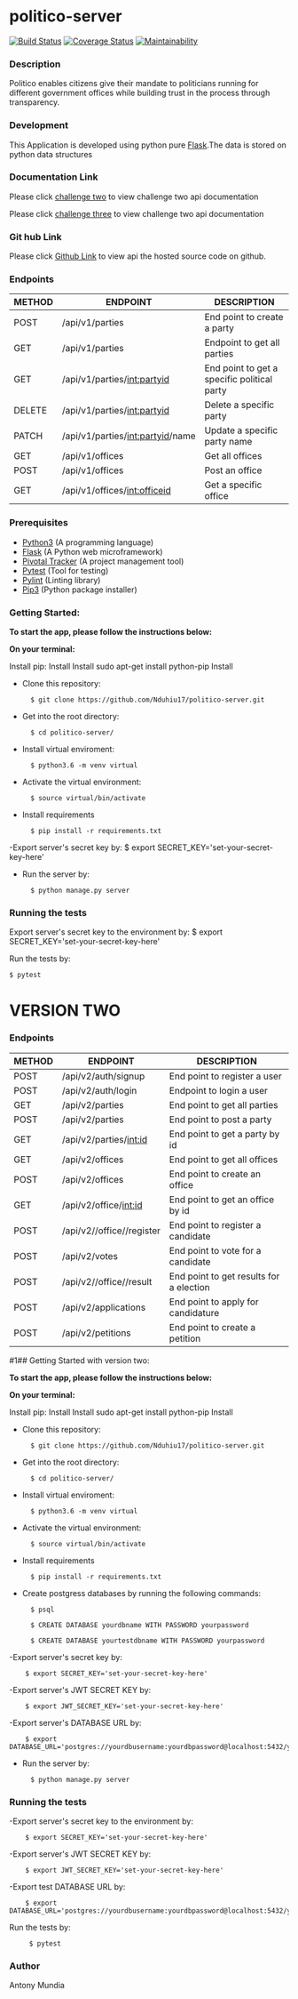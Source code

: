 # politico-server
[![Build Status](https://travis-ci.org/Nduhiu17/politico-server.svg?branch=develop)](https://travis-ci.org/Nduhiu17/politico-server)
[![Coverage Status](https://coveralls.io/repos/github/Nduhiu17/politico-server/badge.svg?branch=develop)](https://coveralls.io/github/Nduhiu17/politico-server?branch=develop)
[![Maintainability](https://api.codeclimate.com/v1/badges/8a586e40d862cd81b0e8/maintainability)](https://codeclimate.com/github/Nduhiu17/politico-server/maintainability)

### Description
Politico enables citizens give their mandate to politicians running for different government offices  while building trust in the process through transparency.

### Development
This Application is developed using python pure [Flask](http://flask.pocoo.org/docs/1.0/).The data is stored on python data structures


### Documentation Link
Please click [challenge two](https://politicoserver.docs.apiary.io/) to view challenge two api documentation

Please click [challenge three](https://politico-api-server.herokuapp.com/) to view challenge two api documentation

### Git hub Link
Please click [Github Link](https://github.com/Nduhiu17/politico-server/tree/develop) to view api the hosted source code on github.


### Endpoints

| METHOD | ENDPOINT                                            | DESCRIPTION                         |
| ------ | ---------------------------------------------       | --------------------------------    |
| POST   | /api/v1/parties                                     |End point to create a party          |
| GET    | /api/v1/parties                                     | Endpoint to get all parties         |
| GET    | /api/v1/parties/<int:partyid>                       | End point to get a specific political party|
| DELETE    | /api/v1/parties/<int:partyid>                    | Delete a specific party             |
| PATCH    | /api/v1/parties/<int:partyid>/name                 | Update a specific party name             |
| GET    | /api/v1/offices                | Get all offices      |
| POST   | /api/v1/offices       | Post an office        |
| GET    | /api/v1/offices/<int:officeid>    | Get a specific office          |

### Prerequisites
- [Python3](https://www.python.org/) (A programming language)
- [Flask](http://flask.pocoo.org/) (A Python web microframework)
- [Pivotal Tracker](www.pivotaltracker.com) (A project management tool)
- [Pytest](https://docs.pytest.org/en/latest/) (Tool for testing)
- [Pylint](https://www.pylint.org/) (Linting library)
- [Pip3](https://pypi.org/project/pip/) (Python package installer)


### Getting Started:

**To start the app, please follow the instructions below:**

**On your terminal:**

Install pip:
Install
Install sudo apt-get install python-pip
Install
- Clone this repository:

        $ git clone https://github.com/Nduhiu17/politico-server.git

- Get into the root directory:

        $ cd politico-server/

- Install virtual enviroment:

        $ python3.6 -m venv virtual

- Activate the virtual environment:

        $ source virtual/bin/activate
  
- Install requirements

        $ pip install -r requirements.txt

-Export server's secret key by:
        $ export SECRET_KEY='set-your-secret-key-here'

- Run the server by:

        $ python manage.py server

### Running the tests

Export server's secret key to the environment by:
     $ export SECRET_KEY='set-your-secret-key-here'


Run the tests by:

    $ pytest

# VERSION TWO

### Endpoints

| METHOD | ENDPOINT                                            | DESCRIPTION                         |
| ------ | ---------------------------------------------       | --------------------------------    |
| POST   | /api/v2/auth/signup                                 |End point to register a user         |
| POST   | /api/v2/auth/login                                  | Endpoint to login a user            |
| GET    | /api/v2/parties                                     | End point to get all parties        |
| POST   | /api/v2/parties                                     | End point to post a party           |
| GET    | /api/v2/parties/<int:id>                            | End point to get a party by id      |
| GET    | /api/v2/offices                                     | End point to get all offices        |
| POST   | /api/v2/offices                                     | End point to create an office       |
| GET    | /api/v2/office/<int:id>                             | End point to get an office by id    |
| POST   | /api/v2//office/<office-id>/register                | End point to register a candidate   |
| POST   | /api/v2/votes                                       | End point to vote for a candidate   |
| POST   | /api/v2//office/<office-id>/result                  | End point to get results for a election   |
| POST   | /api/v2/applications                                | End point to apply for candidature  |
| POST   | /api/v2/petitions                                   | End point to create a petition      |



#1## Getting Started with version two:

**To start the app, please follow the instructions below:**

**On your terminal:**

Install pip:
Install
Install sudo apt-get install python-pip
Install
- Clone this repository:

        $ git clone https://github.com/Nduhiu17/politico-server.git

- Get into the root directory:

        $ cd politico-server/

- Install virtual enviroment:

        $ python3.6 -m venv virtual

- Activate the virtual environment:

        $ source virtual/bin/activate
  
- Install requirements

        $ pip install -r requirements.txt

- Create postgress databases by running the following commands:

        $ psql

        $ CREATE DATABASE yourdbname WITH PASSWORD yourpassword

        $ CREATE DATABASE yourtestdbname WITH PASSWORD yourpassword

-Export server's secret key by:

        $ export SECRET_KEY='set-your-secret-key-here'

-Export server's JWT SECRET KEY by:

        $ export JWT_SECRET_KEY='set-your-secret-key-here'

-Export server's DATABASE URL by:

        $ export DATABASE_URL='postgres://yourdbusername:yourdbpassword@localhost:5432/yourdbname'


- Run the server by:

        $ python manage.py server

### Running the tests

-Export server's secret key to the environment by:

        $ export SECRET_KEY='set-your-secret-key-here'

-Export server's JWT SECRET KEY by:

        $ export JWT_SECRET_KEY='set-your-secret-key-here'

-Export test DATABASE URL by:

        $ export DATABASE_URL='postgres://yourdbusername:yourdbpassword@localhost:5432/yourtestdbname'


Run the tests by:

         $ pytest

### Author
Antony Mundia